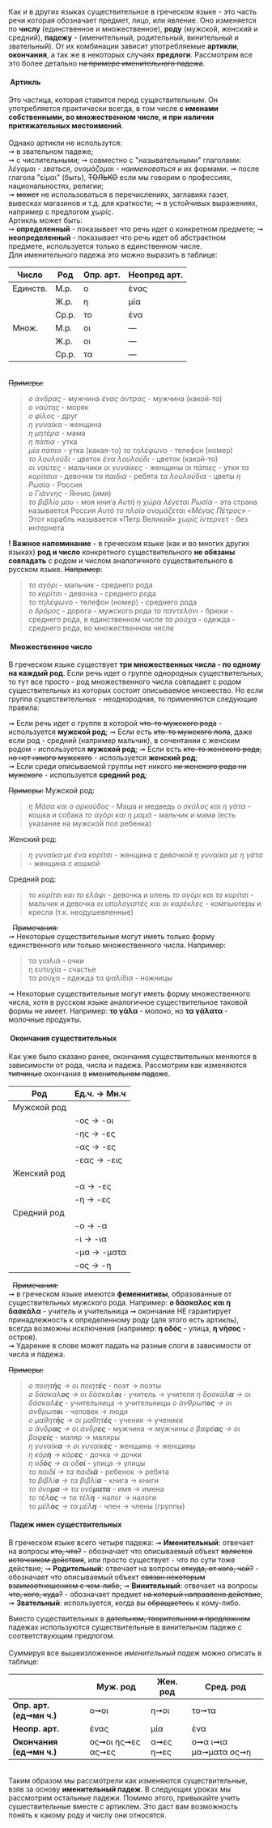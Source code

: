 Как и в других языках существительное в греческом языке - это часть речи которая обозначает предмет, лицо, или явление. Оно изменяется по **числу** (единственное и множественное), **роду** (мужской, женский и средний), **падежу** - (именительный, родительный, винительный и звательный). От их комбинации зависит употребляемые **артикли**, **окончания**, а так же в некоторых случаях **предлоги**. Рассмотрим все это более детально ~~на примере именительного падежа~~. 

#### &nbsp;Артикль
Это частица, которая ставится перед существительным. Он употребляется практически всегда, в том числе **с именами собственными, во множественном числе, и при наличии притяжательных местоимений**.  
&nbsp;  
Однако артикли не использутся:  
➞ в звательном падеже;  
➞ с числительными;
➞ совместно с "назывательными" глаголами: *λέγομαι - зваться*, *ονομάζομαι - наименоваться* и их формами. 
➞ после глагола "είμαι" (быть), ~~ТОЛЬКО~~ если мы говорим о профессиях, национальностях, религии;  
➞ ~~может~~ не использоваться в перечислениях, заглавиях газет, вывесках магазинов и т.д. для краткости;
➞ в устойчивых выражениях, например с предлогом *χωρίς*.
&nbsp;   
Артикль может быть:  
➞ **определенный** - показывает что речь идет о конкретном предмете;
➞ **неопределенный** - показывает что речь идет об абстрактном предмете, используется только в единственном числе. 
&nbsp;  
Для именительного падежа это можно выразить в таблице:  

| Число  | Род   |Опр. арт. |Неопред арт.|
|--------|-------|----------|------------|
|Единств.| М.р.  | ο        | ένας       |
|        | Ж.р.  | η        | μία        |
|        | Ср.р. | το       | ένα        |
|Множ.   | М.р.  | οι       | —          |
|        | Ж.р.  | οι       | —          |
|        | Ср.р. | τα       | —          |
  
&nbsp;  
~~Примеры:~~ 
> *ο άνδρας* - мужчина
> *ένας άντρας* - мужчина (какой-то)  
> *ο ναύτης* - моряк  
> *ο φίλος* - друг  
> *η γυναίκα* - женщина  
> *η μητέρα* - мама  
> *η πάπια* - утка  
> *μία πάπια* - утка (какая-то)
> *το τηλέφωνο* - телефон (номер)  
> *το λουλούδι* - цветок
> *ένα λουλούδι* - цветок (какой-то)  
> *οι ναύτες* - мальчики
> *οι γυναίκες* - женщины
> *οι πάπιες* - утки
> *τα κορίτσια* - девочки
> *τα παιδιά* - ребята
> *τα λουλούδια* - цветы
> *η Ρωσία* - Россия  
> *ο Γιάννης* - Яннис (имя)  
> *το βιβλίο μου* - моя книга
> *Αυτή η χώρα λέγεται Ρωσία* - эта страна называется Россия
> *Αυτό το πλοίο ονομάζεται «Μέγας Πέτρος»* - Этот корабль называется «Петр Великий»
> *χωρίς ίντερνετ* - без интернета

**! Важное напоминание** - в греческом языке (как и во многих других языках) **род и число** конкретного существительного **не обязаны совпадать** с родом и числом аналогичного существительного в русском языке. ~~Например~~: 
> *το αγόρι* - мальчик - среднего рода  
> *το κορίτσι* - девочка - среднего рода  
> *το τηλέφωνο* - телефон (номер) - среднего рода  
> *ο δρόμος* - дорога - мужского рода
> *το παντελόνι* - брюки - среднего рода, в единственном числе
> *τα ρούχα* - одежда - среднего рода, во множественном числе


#### &nbsp;Множественное число 
В греческом языке существует **три множественных числа - по одному на каждый род**. Если речь идет о группе однородных существительных, то тут все просто - род множественного числа совпадает с родом существительных из которых состоит описываемое множество. Но если группа существительных - неоднородная, то применяются следующие правила:

➞ Если речь идет о группе в которой ~~что-то мужского рода~~ - используется **мужской род**;
➞ Если есть ~~кто-то мужского пола~~, даже если род - средний (например мальчик), в сочентании с женским родом - используется **мужской род**;
➞ Если есть ~~кто-то женского рода, но нет никого мужского~~ - используется **женский род**;  
➞ Если среди описываемой группы нет никого ~~ни женского рода ни мужского~~ - используется **средний род**;  

~~Примеры:~~
Мужской род:
> *η Μάσα και ο αρκούδος* - Маша и медведь 
> *ο σκύλος και η γάτα* - кошка и собака
> *το αγόρι και η μαμά* - мальчик и мама (есть указание на мужской пол ребенка)  

Женский род:  
> *η γυναίκα με ένα κορίτσι* - женщина с девочкой
> *η γυναίκα με η γάτα* - женщина с кошкой  

Средний род:
> *το κορίτσι και το ελάφι* - девочка и олень
> *το αγόρι και το κορίτσι* - мальчик и девочка
> *οι υπολογιστές και οι καρέκλες* - компьютеры и кресла (т.к. неодушевленные)


&nbsp;
~~Примечания:~~   
➞ Некоторые существительные могут иметь только форму единственного или только множественного числа. Например: 
> τα γιαλιά - очки  
> η ευτυχία - счастье  
> τα ρούχα - одежда
> τα ψαλίδια - ножницы  

➞ Некоторые существительные могут иметь форму множественного числа, хотя в русском языке аналогичное существительное таковой формы не имеет. Например: **το γάλα** - молоко, но  **τα γάλατα** - молочные продукты.



#### &nbsp;Окончания существительных
Как уже было сказано ранее, окончания существительных меняются в зависимости от рода, числа и падежа. Рассмотрим как изменяются ~~типчиные~~ окончания в ~~именительном падеже~~. 

| Род   | Ед.ч. →  Мн.ч |
|-------|----------|
| Мужской род|
||-ος → -οι|
||-ης  → -ες|
||-ας → -ες|
||-εας → -εις|  
|Женский род|
||-α → -ες |
||-η → -ες |
|Средний род|
|| -ο → -α | 
|| -ι → -ια | 
|| -μα → -ματα | 
|| -ος → -η | 

&nbsp;
~~Примечания:~~   
➞ в греческом языке имеются **феменнитивы**, образованные от существительных мужского рода. Например: **ο δάσκαλος και η δασκάλα** - учитель и учительница
➞ окончание НЕ гарантирует принадлежность к определенному роду (для этого есть артикль), всегда возможны исключения (например: **η οδός** - улица, **η νήσος** - остров).  
➞ Ударение в слове может падать на разные слоги в зависимости от числа и падежа.

~~Примеры:~~ 
> *ο ποιητ**ής** → οι ποιητ**ές*** - поэт → поэты  
> *ο δάσκαλ**ος** → οι δάσκαλ**οι*** - учитель → учителя
> *η δασκάλ**α** → οι δάσκαλ**ές*** - учительница → учительницы
> *ο άνθρωπ**ος** → οι άνθρωπ**οι*** - человек → люди   
> *ο μαθητ**ής** → οι μαθητ**ές*** - ученик → ученики  
> *ο άνδρ**ας** → οι άνδρ**ες*** -  мужчина → мужчины 
> *ο βαφέ**ας** → οι βαφ**είς*** - маляр → маляры    
> *η γυναίκ**α** → οι γυναίκ**ες*** - женщина → женщины  
> *η κόρ**η** →  κόρ**ες*** - дочка → дочки  
> *η οδ**ός** → οι οδ**οί*** - улица → улицы  
> *το παιδ**ί** → τα παιδ**ιά*** - ребенок → ребята  
> *το βιβλί**ο** → τα βιβλί**α*** - книга → книги  
> *το όνο**μα** → τα ονό**ματα*** - имя → имена  
> *το τέλ**ος** → τα τέλ**η*** - налог → налоги  
> *το μέλ**ος** → τα μέλ**η*** - член → члены (группы)  


#### &nbsp;Падеж имен существительных  
В греческом языке всего четыре падежа: 
➞ **Именительный**: отвечает на вопросы ~~кто, что?~~ - обозначает что описываемый объект ~~является источником действия~~, или просто существует - что по сути тоже действие;
➞ **Родительный**: отвечает на вопросы ~~откуда, от кого, чей?~~ - обозначает что описываемый объект ~~связан некоторым взаимоотношением с чем-либо~~;
➞ **Винительный**: отвечает на вопросы ~~что, кого, куда?~~ - обозначает предмет ~~на который направлено действие~~;
➞ **Звательный**: используется, когда вы ~~обращаетесь~~ к кому-либо.

Вместо существительных в ~~дательном, творительном и предложном~~ падежах используются существительные в винительном падеже с соответствующим предлогом.  
&nbsp;  
Суммируя все вышеизложенное *именительный падеж* можно описать в таблице:

|                            |   Муж. род     |       Жен. род            |        Сред. род                       |
|----------------------------|------------|-----------------------|------------------------------------|
|**Опр. арт. (ед➞мн ч.)**    |ο➞οι             |η➞οι                   |το➞τα                               |
|**Неопр. арт.**             |ένας             |μία                    |ένα                                 |
|**Окончания (ед➞мн ч.)**    |ος➞οι      ης➞ες      ας➞ες     |α➞ες           η➞ες       |ο➞α             ι➞ια       μα➞ματα      ος➞η|

&nbsp;  
Таким образом мы рассмотрели как изменяются существительные, взяв за основу **именительный падеж**. В следующих уроках мы рассмотрим остальные падежи. Помимо этого, привыкайте учить сушествительные вместе с артиклем. Это даст вам возможность понять к какому роду и числу они относятся.  
&nbsp;
   

